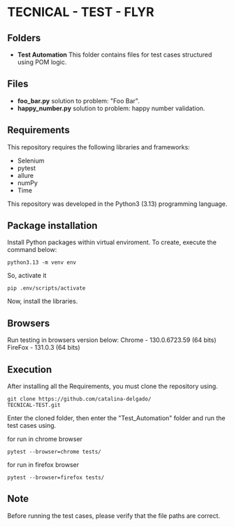 # TECNICAL - TEST - FLYR

## Folders

- **Test Automation** This folder contains files for test cases structured using POM logic.

## Files

 - **foo_bar.py** solution to problem: "Foo Bar".
 - **happy_number.py** solution to problem: happy number validation.
 
## Requirements
This repository requires the following libraries and frameworks:

- Selenium
- pytest
- allure
- numPy 
- Time

This repository was developed in the Python3 (3.13) programming language.

## Package installation

Install Python packages within virtual enviroment. To create, execute the command below:
```
python3.13 -m venv env
```
So, activate it
```
pip .env/scripts/activate
```
Now, install the libraries.

## Browsers

Run testing in browsers version below:
Chrome - 130.0.6723.59 (64 bits)
FireFox - 131.0.3 (64 bits)

## Execution

After installing all the Requirements, you must clone the repository using.
```
git clone https://github.com/catalina-delgado/
TECNICAL-TEST.git
```
Enter the cloned folder, then enter the "Test_Automation" folder and run the test cases using.

for run in chrome browser
```
pytest --browser=chrome tests/
```
for run in firefox browser
```
pytest --browser=firefox tests/
```
## Note 
Before running the test cases, please verify that the file paths are correct.
